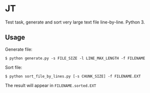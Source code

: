 # JT

Test task, generate and sort very large text file line-by-line.
Python 3.

## Usage

Generate file:

```
$ python generate.py -s FILE_SIZE -l LINE_MAX_LENGTH -f FILENAME
```

Sort file:

```
$ python sort_file_by_lines.py [-s CHUNK_SIZE] -f FILENAME.EXT
```
The result will appear in `FILENAME.sorted.EXT`
